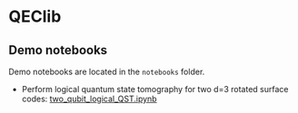# QEClib

## Demo notebooks

Demo notebooks are located in the `notebooks` folder.

* Perform logical quantum state tomography for two d=3 rotated surface codes: [two_qubit_logical_QST.ipynb](notebooks/two_qubit_logical_QST.ipynb)